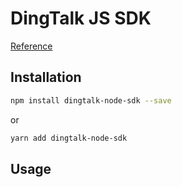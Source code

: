 # DingTalk JS SDK

[Reference](https://open-doc.dingtalk.com/docs/doc.htm?spm=a219a.7629140.0.0.twKzzU&treeId=366&articleId=104945&docType=1#s12)

## Installation

```bash
npm install dingtalk-node-sdk --save
```

or

```bash
yarn add dingtalk-node-sdk
```

## Usage

###  
